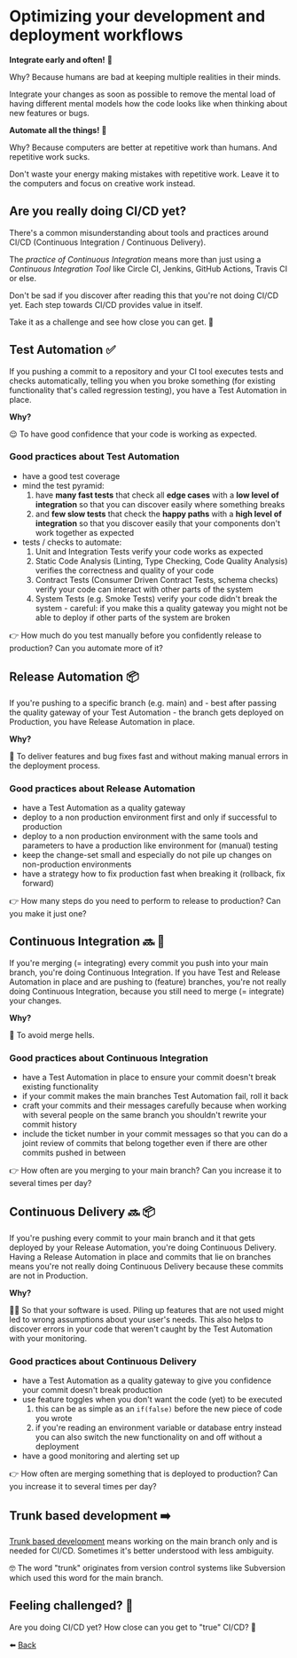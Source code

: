 # Optimizing your development and deployment workflows

**Integrate early and often!** 🤝

Why? Because humans are bad at keeping multiple realities in their minds.

Integrate your changes as soon as possible to remove the mental load of having different mental models how the code looks like when thinking about new features or bugs.


**Automate all the things!** 🤖

Why? Because computers are better at repetitive work than humans. And repetitive work sucks. 

Don't waste your energy making mistakes with repetitive work. Leave it to the computers and focus on creative work instead.


## Are you really doing CI/CD yet?

There's a common misunderstanding about tools and practices around CI/CD (Continuous Integration / Continuous Delivery).

The _practice of Continuous Integration_ means more than just using a _Continuous Integration Tool_ like Circle CI, Jenkins, GitHub Actions, Travis CI or else.

Don't be sad if you discover after reading this that you're not doing CI/CD yet. Each step towards CI/CD provides value in itself.

Take it as a challenge and see how close you can get. 🚀


## Test Automation ✅

If you pushing a commit to a repository and your CI tool executes tests and checks automatically, telling you when you broke something (for existing functionality that's called regression testing), you have a Test Automation in place.

**Why?**

😌 To have good confidence that your code is working as expected.

### Good practices about Test Automation

* have a good test coverage
* mind the test pyramid: 
    1. have **many fast tests** that check all **edge cases** with a **low level of integration** so that you can discover easily where something breaks
    2. and **few slow tests** that check the **happy paths** with a **high level of integration** so that you discover easily that your components don't work together as expected
* tests / checks to automate:
    1. Unit and Integration Tests verify your code works as expected
    2. Static Code Analysis (Linting, Type Checking, Code Quality Analysis) verifies the correctness and quality of your code
    3. Contract Tests (Consumer Driven Contract Tests, schema checks) verify your code can interact with other parts of the system
    4. System Tests (e.g. Smoke Tests) verify your code didn't break the system - careful: if you make this a quality gateway you might not be able to deploy if other parts of the system are broken

👉 How much do you test manually before you confidently release to production? Can you automate more of it?


## Release Automation 📦

If you're pushing to a specific branch (e.g. main) and - best after passing the quality gateway of your Test Automation - the branch gets deployed on Production, you have Release Automation in place.

**Why?**

🚀 To deliver features and bug fixes fast and without making manual errors in the deployment process.

### Good practices about Release Automation

* have a Test Automation as a quality gateway
* deploy to a non production environment first and only if successful to production
* deploy to a non production environment with the same tools and parameters to have a production like environment for (manual) testing
* keep the change-set small and especially do not pile up changes on non-production environments
* have a strategy how to fix production fast when breaking it (rollback, fix forward)

👉 How many steps do you need to perform to release to production? Can you make it just one?


## Continuous Integration 🔜 🤝

If you're merging (= integrating) every commit you push into your main branch, you're doing Continuous Integration. If you have Test and Release Automation in place and are pushing to (feature) branches, you're not really doing Continuous Integration, because you still need to merge (= integrate) your changes.

**Why?**

🤯 To avoid merge hells.

### Good practices about Continuous Integration

* have a Test Automation in place to ensure your commit doesn't break existing functionality
* if your commit makes the main branches Test Automation fail, roll it back
* craft your commits and their messages carefully because when working with several people on the same branch you shouldn't rewrite your commit history
* include the ticket number in your commit messages so that you can do a joint review of commits that belong together even if there are other commits pushed in between

👉 How often are you merging to your main branch? Can you increase it to several times per day?


## Continuous Delivery 🔜 📦

If you're pushing every commit to your main branch and it that gets deployed by your Release Automation, you're doing Continuous Delivery. Having a Release Automation in place and commits that lie on branches means you're not really doing Continuous Delivery because these commits are not in Production.

**Why?**

🧑‍💻 So that your software is used. Piling up features that are not used might led to wrong assumptions about your user's needs. This also helps to discover errors in your code that weren't caught by the Test Automation with your monitoring.

### Good practices about Continuous Delivery

* have a Test Automation as a quality gateway to give you confidence your commit doesn't break production
* use feature toggles when you don't want the code (yet) to be executed 
   1. this can be as simple as an `if(false)` before the new piece of code you wrote
   2. if you're reading an environment variable or database entry instead you can also switch the new functionality on and off without a deployment
* have a good monitoring and alerting set up

👉 How often are merging something that is deployed to production? Can you increase it to several times per day?


## Trunk based development ➡️

[Trunk based development](https://trunkbaseddevelopment.com/) means working on the main branch only and is needed for CI/CD. Sometimes it's better understood with less ambiguity.

🤓 The word "trunk" originates from version control systems like Subversion which used this word for the main branch.

## Feeling challenged? 💪

Are you doing CI/CD yet? How close can you get to "true" CI/CD? 🤘

⬅️ [Back](/blog)
